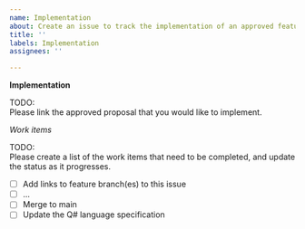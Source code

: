 ```yaml
---
name: Implementation
about: Create an issue to track the implementation of an approved feature
title: ''
labels: Implementation
assignees: ''

---
```


**Implementation**

TODO:    
Please link the approved proposal that you would like to implement. 

*Work items*

TODO:    
Please create a list of the work items that need to be completed, and update the status as it progresses.
* [ ] Add links to feature branch(es) to this issue
* [ ] ... 
* [ ] Merge to main
* [ ] Update the Q# language specification

